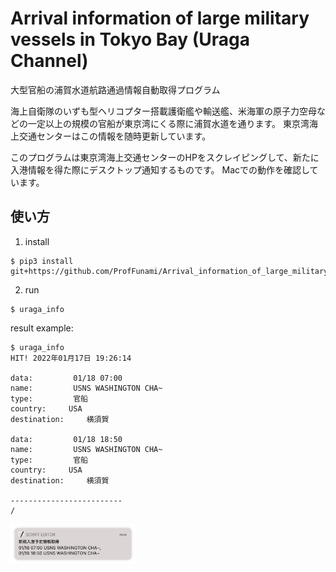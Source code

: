 # Arrival information of large military vessels in Tokyo Bay (Uraga Channel)

大型官船の浦賀水道航路通過情報自動取得プログラム

海上自衛隊のいずも型ヘリコプター搭載護衛艦や輸送艦、米海軍の原子力空母などの一定以上の規模の官船が東京湾にくる際に浦賀水道を通ります。 東京湾海上交通センターはこの情報を随時更新しています。

このプログラムは東京湾海上交通センターのHPをスクレイピングして、新たに入港情報を得た際にデスクトップ通知するものです。 Macでの動作を確認しています。

## 使い方

1. install

```angular2html
$ pip3 install git+https://github.com/ProfFunami/Arrival_information_of_large_military_vessels.git
```

2. run

```angular2html
$ uraga_info 
```

result example:

```angular2html
$ uraga_info
HIT! 2022年01月17日 19:26:14

data:         01/18 07:00
name:         USNS WASHINGTON CHA~
type:         官船
country:     USA
destination:     横須賀

data:         01/18 18:50
name:         USNS WASHINGTON CHA~
type:         官船
country:     USA
destination:     横須賀

-------------------------
/
```

<img src="notification_example.png" width="200px">